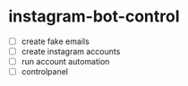 # instagram-bot-control
- [ ] create fake emails
- [ ] create instagram accounts
- [ ] run account automation
- [ ] controlpanel
